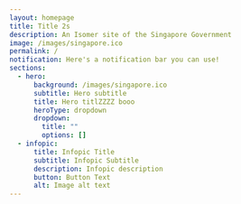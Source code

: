 ```yaml
---
layout: homepage
title: Title 2s
description: An Isomer site of the Singapore Government
image: /images/singapore.ico
permalink: /
notification: Here's a notification bar you can use!
sections:
  - hero:
      background: /images/singapore.ico
      subtitle: Hero subtitle
      title: Hero titlZZZZ booo
      heroType: dropdown
      dropdown:
        title: ""
        options: []
  - infopic:
      title: Infopic Title
      subtitle: Infopic Subtitle
      description: Infopic description
      button: Button Text
      alt: Image alt text
---
```

